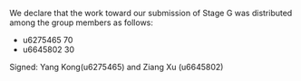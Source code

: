 We declare that the work toward our submission of Stage G was distributed among the group members as follows:

* u6275465 70
* u6645802 30


Signed: Yang Kong(u6275465) and Ziang Xu (u6645802)


